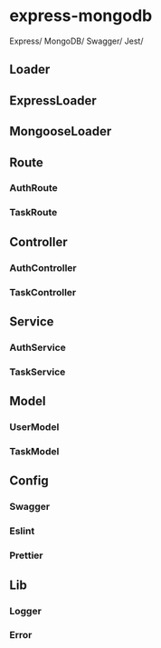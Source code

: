 # express-mongodb
Express/
MongoDB/
Swagger/
Jest/

## Loader
## ExpressLoader
## MongooseLoader
## Route
### AuthRoute
### TaskRoute

## Controller
### AuthController
### TaskController

## Service
### AuthService
### TaskService

## Model
### UserModel
### TaskModel

## Config
### Swagger
### Eslint
### Prettier

## Lib
### Logger
### Error

